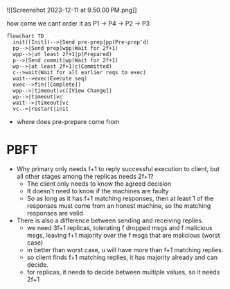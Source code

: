 ![[Screenshot 2023-12-11 at 9.50.00 PM.png]]

how come we cant order it as P1 -> P4 -> P2 -> P3
```mermaid
flowchart TD
  init([Init])-->|Send pre-prep|pp(Pre-prep'd)
  pp-->|Send prep|wpp(Wait for 2f+1)
  wpp-->|at least 2f+1|p(Prepared)
  p-->|Send commit|wp(Wait for 2f+1)
  wp-->|at least 2f+1|c(Committed)
  c-->wait(Wait for all earlier reqs to exec)
  wait-->exec(Execute seq)
  exec-->fin([Complete])
  wpp-->|timeout|vc([View Change])
  wp-->|timeout|vc
  wait-->|timeout|vc
  vc-->|restart|init
```

- where does pre-prepare come from
# PBFT
- Why primary only needs f+1 to reply successful execution to client, but all other stages among the replicas needs 2f+1?
	- The client only needs to know the agreed decision
	- It doesn't need to know if the machines are faulty
	- So as long as it has f+1 matching responses, then at least 1 of the responses must come from an honest machine, so the matching responses are valid
- There is also a difference between sending and receiving replies.
	- we need 3f+1 replicas, tolerating f dropped msgs and f malicious msgs, leaving f+1 majority over the f msgs that are malicious (worst case)
	- in better than worst case, u will have more than f+1 matching replies.
	- so client finds f+1 matching replies, it has majority already and can decide.
	- for replicas, it needs to decide between multiple values, so it needs 2f+1 